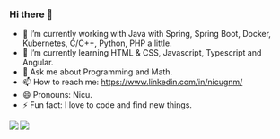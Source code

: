 ### Hi there 👋

- 🔭 I’m currently working with Java with Spring, Spring Boot, Docker, Kubernetes, C/C++, Python, PHP a little.
- 🌱 I’m currently learning HTML & CSS, Javascript, Typescript and Angular.
- 💬 Ask me about Programming and Math.
- 📫 How to reach me: https://www.linkedin.com/in/nicugnm/
- 😄 Pronouns: Nicu.
- ⚡ Fun fact: I love to code and find new things.

<img align="left" src="https://github-readme-stats.vercel.app/api?username=nicugnm&count_private=true&show_icons=true&theme=vue" />
<img align="left" src="https://github-readme-stats.vercel.app/api/top-langs/?username=tedo0627&layout=compact&theme=vue" />
